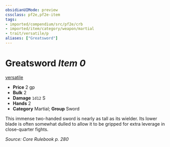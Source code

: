 ```yaml
---
obsidianUIMode: preview
cssclass: pf2e,pf2e-item
tags:
- imported/compendium/src/pf2e/crb
- imported/item/category/weapon/martial
- trait/versatile/p
aliases: ["Greatsword"]
---
```

# Greatsword *Item 0*  
[versatile <p>](versatile.md)  

- **Price** 2 gp
- **Bulk** 2
- **Damage** `1d12` S
- **Hands** 2
- **Category** Martial; **Group** Sword 

This immense two-handed sword is nearly as tall as its wielder. Its lower blade is often somewhat dulled to allow it to be gripped for extra leverage in close-quarter fights.

*Source: Core Rulebook p. 280*
